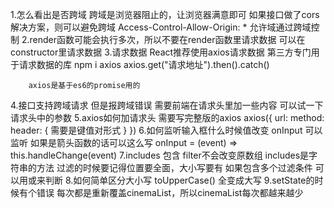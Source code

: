 1.怎么看出是否跨域
    跨域是浏览器阻止的，让浏览器满意即可
    如果接口做了cors解决方案，则可以避免跨域
        Access-Control-Allow-Origin: *
            允许域通过跨域控制
2.render函数可能会执行多次，所以不要在render函数里请求数据
    可以在constructor里请求数据
3.请求数据
    React推荐使用axios请求数据
        第三方专门用于请求数据的库
        npm i axios
        axios.get("请求地址").then().catch()

        axios是基于es6的promise用的
4.接口支持跨域请求
    但是报跨域错误
        需要前端在请求头里加一些内容
            可以试一下请求头中的参数
5.axios如何加请求头
    需要写完整版的axios
        axios({
            url:
            method:
            header: {
                需要是键值对形式
            }
        })
6.如何监听输入框什么时候值改变
    onInput 可以监听
    如果是箭头函数的话可以这么写
        onInput = (event) => this.handleChange(event)
7.includes 包含
    filter不会改变原数组
    includes是字符串的方法
    过滤的时候要记得位置要全面，大小写要有
    如果包含多个过滤条件
        可以用或来判断
8.如何简单区分大小写
    toUpperCase()
        全变成大写
9.setState的时候有个错误
    每次都是重新覆盖cinemaList，所以cinemaList每次都越来越少